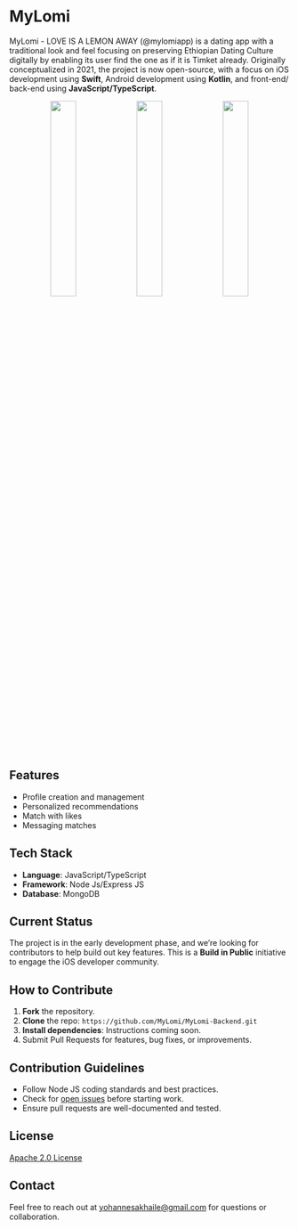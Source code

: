 # MyLomi

MyLomi - LOVE IS A LEMON AWAY (@mylomiapp) is a dating app with a traditional look and feel focusing on preserving Ethiopian Dating Culture digitally by enabling its user find the one as if it is Timket already. Originally conceptualized in 2021, the project is now open-source, with a focus on iOS development using **Swift**, Android development using **Kotlin**, and front-end/ back-end using **JavaScript/TypeScript**.

<p align="center">
  <img src="https://github.com/user-attachments/assets/69292413-c844-4a5b-9998-bc4ea75f2bc6" width="30%">
  <img src="https://github.com/user-attachments/assets/e2d7ba69-34ce-4465-8857-02b0a33797fb" width="30%">
  <img src="https://github.com/user-attachments/assets/85bb055c-05bf-407e-bf92-ce6212575e50" width="30%">
</p>

## Features
- Profile creation and management
- Personalized recommendations
- Match with likes
- Messaging matches

## Tech Stack
- **Language**: JavaScript/TypeScript
- **Framework**: Node Js/Express JS
- **Database**: MongoDB

## Current Status
The project is in the early development phase, and we’re looking for contributors to help build out key features. This is a **Build in Public** initiative to engage the iOS developer community.

## How to Contribute
1. **Fork** the repository.
2. **Clone** the repo: `https://github.com/MyLomi/MyLomi-Backend.git`
3. **Install dependencies**: Instructions coming soon.
4. Submit Pull Requests for features, bug fixes, or improvements.

## Contribution Guidelines
- Follow Node JS coding standards and best practices.
- Check for [open issues](https://github.com/yohannescodes/MyLomi/issues) before starting work.
- Ensure pull requests are well-documented and tested.

## License
[Apache 2.0 License](LICENSE)

## Contact
Feel free to reach out at yohannesakhaile@gmail.com for questions or collaboration.
